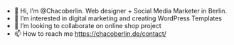 - 👋 Hi, I’m @Chacoberlin. Web designer + Social Media Marketer in Berlin. 
- 👀 I’m interested in digital marketing and creating WordPress Templates
- 💞️ I’m looking to collaborate on online shop project
- 📫 How to reach me https://chacoberlin.de/contact/

<!---
Chacoberlin/Chacoberlin is a ✨ special ✨ repository because its `README.md` (this file) appears on your GitHub profile.
You can click the Preview link to take a look at your changes.
--->
